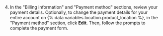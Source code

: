4. In the "Billing information" and "Payment method" sections, review your payment details. Optionally, to change the payment details for your entire account on {% data variables.location.product_location %}, in the "Payment method" section, click **Edit**. Then, follow the prompts to complete the payment form.
